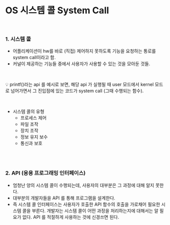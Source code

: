# OS 시스템 콜 System Call

<br>

### 1. **시스템 콜**
* 어플리케이션이 hw를 바로 (직접) 제어하지 못하도록 기능을 요청하는 통로를 system call이라고 함. 
* 커널이 제공하는 기능들 중에서 사용자가 사용할 수 있는 것을 모아둔 것들.

<br>

💡 printf()라는 api 를 예시로 보면, 해당 api 가 실행될 때 user 모드에서 kernel 모드로 넘어가면서 그 진입점에 있는 코드가 system call (그때 수행되는 함수).

<br>

* 시스템 콜의 유형
  * 프로세스 제어
  * 파일 조작
  * 장치 조작
  * 정보 유지 보수
  * 통신과 보호

<br><br>

### 2. **API (응용 프로그래밍 인터페이스)**
* 엄청난 양의 시스템 콜이 수행되는데, 사용자의 대부분은 그 과정에 대해 알지 못한다. 
* 대부분의 개발자들을 API 를 통해 프로그램을 설계한다.
* 즉 시스템 콜 인터페이스는 사용자가 호출한 API 함수의 호출을 가로채어 필요한 시스템 콜을 부른다. 개발자는 시스템 콜이 어떤 과정을 처리하는지에 대해서는 알 필요가 없다. API 를 적절하게 사용하는 것에 신경쓰면 된다. 
